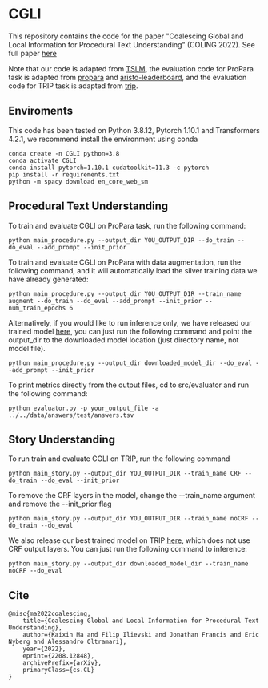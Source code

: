 # CGLI
This repository contains the code for the paper "Coalescing Global and Local Information for Procedural Text Understanding" (COLING 2022). See full paper [here](http://arxiv.org/abs/2208.12848)

Note that our code is adapted from [TSLM](https://github.com/HLR/TSLM), the evaluation code for ProPara task is adapted from [propara](https://github.com/allenai/propara/tree/master/propara/evaluation) and [aristo-leaderboard](https://github.com/allenai/aristo-leaderboard/tree/master/propara), and the evaluation code for TRIP task is adapted from [trip](https://github.com/sled-group/Verifiable-Coherent-NLU). 

## Enviroments
This code has been tested on Python 3.8.12, Pytorch 1.10.1 and Transformers 4.2.1, we recommend install the environment using conda
```
conda create -n CGLI python=3.8
conda activate CGLI 
conda install pytorch=1.10.1 cudatoolkit=11.3 -c pytorch
pip install -r requirements.txt
python -m spacy download en_core_web_sm
```

## Procedural Text Understanding
To train and evaluate CGLI on ProPara task, run the following command:
```
python main_procedure.py --output_dir YOU_OUTPUT_DIR --do_train --do_eval --add_prompt --init_prior
```

To train and evaluate CGLI on ProPara with data augmentation, run the following command, and it will automatically load the silver training data we have already generated:
```
python main_procedure.py --output_dir YOU_OUTPUT_DIR --train_name augment --do_train --do_eval --add_prompt --init_prior --num_train_epochs 6 
```

Alternatively, if you would like to run inference only, we have released our trained model [here](https://drive.google.com/file/d/1U1YYgppfjacxQ-3xkqkoS0Gvm4O8AWmW/view?usp=sharing), you can just run the following command and point the output_dir to the downloaded model location (just directory name, not model file). 
```
python main_procedure.py --output_dir downloaded_model_dir --do_eval --add_prompt --init_prior
```
To print metrics directly from the output files, cd to src/evaluator and run the following command:
```
python evaluator.py -p your_output_file -a ../../data/answers/test/answers.tsv
```

## Story Understanding 
To run train and evaluate CGLI on TRIP, run the following command
```
python main_story.py --output_dir YOU_OUTPUT_DIR --train_name CRF --do_train --do_eval --init_prior
```

To remove the CRF layers in the model, change the --train_name argument and remove the --init_prior flag
```
python main_story.py --output_dir YOU_OUTPUT_DIR --train_name noCRF --do_train --do_eval
```

We also release our best trained model on TRIP [here](https://drive.google.com/file/d/1QWMv57DtlCsvf2BN9VNN7tn5EryP0QKY/view?usp=sharing), which does not use CRF output layers. You can just run the following command to inference:
```
python main_story.py --output_dir downloaded_model_dir --train_name noCRF --do_eval
```

## Cite 
```
@misc{ma2022coalescing,
    title={Coalescing Global and Local Information for Procedural Text Understanding},
    author={Kaixin Ma and Filip Ilievski and Jonathan Francis and Eric Nyberg and Alessandro Oltramari},
    year={2022},
    eprint={2208.12848},
    archivePrefix={arXiv},
    primaryClass={cs.CL}
}
```

